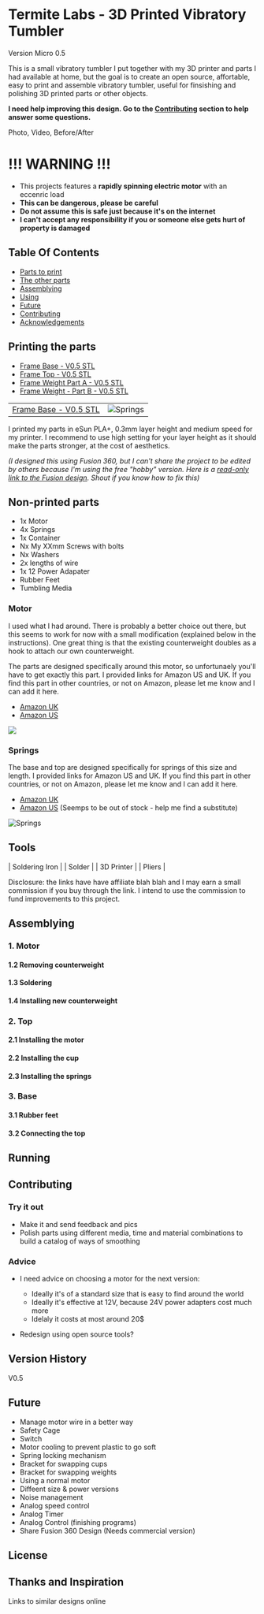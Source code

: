 # Termite Labs - 3D Printed Vibratory Tumbler 

Version Micro 0.5

This is a small vibratory tumbler I put together with my 3D printer and parts I had available at home, but the goal is to create an open source, affortable, easy to print and assemble vibratory tumbler, useful for finsishing and polishing 3D printed parts or other objects.

__I need help improving this design. Go to the [Contributing](#contributing) section to help answer some questions.__

Photo, Video, Before/After

# !!! WARNING !!!
* This projects features a __rapidly spinning electric motor__ with an eccenric load
* __This can be dangerous, please be careful__ 
* __Do not assume this is safe just because it's on the internet__ 
* __I can't accept any responsibility if you or someone else gets hurt of property is damaged__

## Table Of Contents

* [Parts to print](#printing-the-parts)
* [The other parts](#non-printed-parts)
* [Assemblying](#assemblying)
* [Using](#using)
* [Future](#future)
* [Contributing](#contributing)
* [Acknowledgements](#acknowledgements)

## Printing the parts


* [Frame Base - V0.5 STL](Termite_Vibratory_Tumbler_Micro_V0.5-Frame_Base.stl)
* [Frame Top - V0.5 STL](Termite_Vibratory_Tumbler_Micro_V0.5-Frame_Base.stl)
* [Frame Weight Part A - V0.5 STL](Termite_Vibratory_Tumbler_Micro_V0.5-Weight_A.stl)
* [Frame Weight - Part B - V0.5 STL](Termite_Vibratory_Tumbler_Micro_V0.5-Weight_B.stl)


|       |  |
| ----------- | ----------- |
| [Frame Base - V0.5 STL](Termite_Vibratory_Tumbler_Micro_V0.5-Frame_Base.stl)      | ![Springs](assets/spring.jpg)       |



I printed my parts in eSun PLA+, 0.3mm layer height and medium speed for my printer. I recommend to use high setting for your layer height as it should make the parts stronger, at the cost of aesthetics. 

_(I designed this using Fusion 360, but I can't share the project to be edited by others because I'm using the free "hobby" version. Here is a [read-only link to the Fusion design](). Shout if you know how to fix this)_

## Non-printed parts

* 1x Motor
* 4x Springs
* 1x Container
* Nx My XXmm Screws with bolts
* Nx Washers
* 2x lengths of wire
* 1x 12 Power Adapater
* Rubber Feet
* Tumbling Media

### Motor

 I used what I had around. There is probably a better choice out there, but this seems to work for now with a small modification (explained below in the instructions). One great thing is that the existing counterweight doubles as a hook to attach our own counterweight.

 The parts are designed specifically around this motor, so unfortunaely you'll have to get exactly this part. I provided links for Amazon US and UK. If you find this part in other countries, or not on Amazon, please let me know and I can add it here.

 * [Amazon UK](https://www.amazon.co.uk/gp/product/B07Y7X3393)
 * [Amazon US](https://www.amazon.com/dp/B07Y7V5QRH)

![](assets/motor.jpg)

### Springs

The base and top are designed specifically for springs of this size and length. I provided links for Amazon US and UK. If you find this part in other countries, or not on Amazon, please let me know and I can add it here.

* [Amazon UK](https://www.amazon.co.uk/gp/product/B07M6JT46T/)
* [Amazon US](https://www.amazon.com/uxcell-Diameter-Stainless-Extended-Compressed/dp/B07MHGLW1Q) (Seemps to be out of stock - help me find a substitute)


![Springs](assets/spring.jpg)



## Tools

| Soldering Iron |
| Solder 		 |
| 3D Printer	 |
| Pliers		 |

Disclosure: the links have have affiliate blah blah and I may earn a small commission if you buy through the link. I intend to use the commission to fund improvements to this project.

## Assemblying

### 1. Motor

#### 1.2 Removing counterweight

#### 1.3 Soldering

#### 1.4 Installing new counterweight

### 2. Top

#### 2.1 Installing the motor

#### 2.2 Installing the cup

#### 2.3 Installing the springs

### 3. Base

#### 3.1 Rubber feet

#### 3.2 Connecting the top

## Running

## Contributing

### Try it out

* Make it and send feedback and pics
* Polish parts using different media, time and material combinations to build a catalog of ways of smoothing

### Advice

* I need advice on choosing a motor for the next version:
	* Ideally it's of a standard size that is easy to find around the world
	* Ideally it's effective at 12V, because 24V power adapters cost much more
	* Idelaly it costs at most around 20$

* Redesign using open source tools?

## Version History

V0.5

## Future

* Manage motor wire in a better way
* Safety Cage
* Switch
* Motor cooling to prevent plastic to go soft
* Spring locking mechanism
* Bracket for swapping cups
* Bracket for swapping weights
* Using a normal motor
* Diffeent size & power versions
* Noise management
* Analog speed control
* Analog Timer
* Analog Control (finishing programs)
* Share Fusion 360 Design (Needs commercial version)

## License

## Thanks and Inspiration

Links to similar designs online